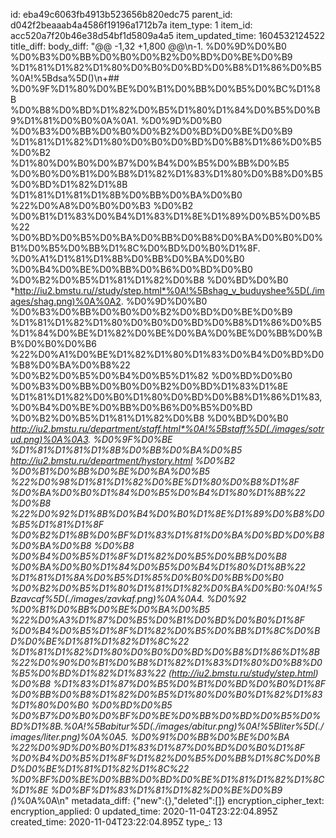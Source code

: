 id: eba49c6063fb4913b523656b820edc75
parent_id: d042f2beaaab4a4586f19196a1712b7a
item_type: 1
item_id: acc520a7f20b46e38d54bf1d5809a4a5
item_updated_time: 1604532124522
title_diff: 
body_diff: "@@ -1,32 +1,800 @@\n-1. %D0%9D%D0%B0 %D0%B3%D0%BB%D0%B0%D0%B2%D0%BD%D0%BE%D0%B9 %D1%81%D1%82%D1%80%D0%B0%D0%BD%D0%B8%D1%86%D0%B5 %0A!%5Bdsa%5D()\n+## %D0%9F%D1%80%D0%BE%D0%B1%D0%BB%D0%B5%D0%BC%D1%8B %D0%B8%D0%BD%D1%82%D0%B5%D1%80%D1%84%D0%B5%D0%B9%D1%81%D0%B0%0A%0A1. %D0%9D%D0%B0 %D0%B3%D0%BB%D0%B0%D0%B2%D0%BD%D0%BE%D0%B9 %D1%81%D1%82%D1%80%D0%B0%D0%BD%D0%B8%D1%86%D0%B5 %D0%B2 %D1%80%D0%B0%D0%B7%D0%B4%D0%B5%D0%BB%D0%B5 %D0%B0%D0%B1%D0%B8%D1%82%D1%83%D1%80%D0%B8%D0%B5%D0%BD%D1%82%D1%8B %D1%81%D1%81%D1%8B%D0%BB%D0%BA%D0%B0 %22%D0%A8%D0%B0%D0%B3 %D0%B2 %D0%B1%D1%83%D0%B4%D1%83%D1%8E%D1%89%D0%B5%D0%B5%22 %D0%BD%D0%B5%D0%BA%D0%BB%D0%B8%D0%BA%D0%B0%D0%B1%D0%B5%D0%BB%D1%8C%D0%BD%D0%B0%D1%8F. %D0%A1%D1%81%D1%8B%D0%BB%D0%BA%D0%B0 %D0%B4%D0%BE%D0%BB%D0%B6%D0%BD%D0%B0 %D0%B2%D0%B5%D1%81%D1%82%D0%B8 %D0%BD%D0%B0 *http://iu2.bmstu.ru//study/step.html*%0A!%5Bshag_v_buduyshee%5D(./images/shag.png)%0A%0A2. %D0%9D%D0%B0 %D0%B3%D0%BB%D0%B0%D0%B2%D0%BD%D0%BE%D0%B9 %D1%81%D1%82%D1%80%D0%B0%D0%BD%D0%B8%D1%86%D0%B5 %D1%84%D0%BE%D1%82%D0%BE%D0%BA%D0%BE%D0%BB%D0%BB%D0%B0%D0%B6 %22%D0%A1%D0%BE%D1%82%D1%80%D1%83%D0%B4%D0%BD%D0%B8%D0%BA%D0%B8%22 %D0%B2%D0%B5%D0%B4%D0%B5%D1%82 %D0%BD%D0%B0 %D0%B3%D0%BB%D0%B0%D0%B2%D0%BD%D1%83%D1%8E %D1%81%D1%82%D0%B0%D1%80%D0%BD%D0%B8%D1%86%D1%83, %D0%B4%D0%BE%D0%BB%D0%B6%D0%B5%D0%BD %D0%B2%D0%B5%D1%81%D1%82%D0%B8 %D0%BD%D0%B0 *http://iu2.bmstu.ru/department/staff.html*%0A!%5Bstaff%5D(./images/sotrud.png)%0A%0A3. %D0%9F%D0%BE %D1%81%D1%81%D1%8B%D0%BB%D0%BA%D0%B5 *http://iu2.bmstu.ru/department/hystory.html* %D0%B2 %D0%B1%D0%BB%D0%BE%D0%BA%D0%B5 %22%D0%98%D1%81%D1%82%D0%BE%D1%80%D0%B8%D1%8F %D0%BA%D0%B0%D1%84%D0%B5%D0%B4%D1%80%D1%8B%22 %D0%B8 %22%D0%92%D1%8B%D0%B4%D0%B0%D1%8E%D1%89%D0%B8%D0%B5%D1%81%D1%8F %D0%B2%D1%8B%D0%BF%D1%83%D1%81%D0%BA%D0%BD%D0%B8%D0%BA%D0%B8 %D0%B8 %D0%B4%D0%B5%D1%8F%D1%82%D0%B5%D0%BB%D0%B8 %D0%BA%D0%B0%D1%84%D0%B5%D0%B4%D1%80%D1%8B%22 %D1%81%D1%8A%D0%B5%D1%85%D0%B0%D0%BB%D0%B0 %D0%B2%D0%B5%D1%80%D1%81%D1%82%D0%BA%D0%B0:%0A!%5Bzavcaf%5D(./images/zavkaf.png)%0A%0A4. %D0%92 %D0%B1%D0%BB%D0%BE%D0%BA%D0%B5 %22%D0%A3%D1%87%D0%B5%D0%B1%D0%BD%D0%B0%D1%8F %D0%B4%D0%B5%D1%8F%D1%82%D0%B5%D0%BB%D1%8C%D0%BD%D0%BE%D1%81%D1%82%D1%8C%22 %D1%81%D1%82%D1%80%D0%B0%D0%BD%D0%B8%D1%86%D1%8B %22%D0%90%D0%B1%D0%B8%D1%82%D1%83%D1%80%D0%B8%D0%B5%D0%BD%D1%82%D1%83%22 (*http://iu2.bmstu.ru/study/step.html*) %D0%B8 %D1%83%D1%87%D0%B5%D0%B1%D0%BD%D0%B0%D1%8F %D0%BB%D0%B8%D1%82%D0%B5%D1%80%D0%B0%D1%82%D1%83%D1%80%D0%B0 %D0%BD%D0%B5 %D0%B7%D0%B0%D0%BF%D0%BE%D0%BB%D0%BD%D0%B5%D0%BD%D1%8B.%0A!%5Babitur%5D(./images/abitur.png)%0A!%5Bliter%5D(./images/liter.png)%0A%0A5. %D0%91%D0%BB%D0%BE%D0%BA %22%D0%9D%D0%B0%D1%83%D1%87%D0%BD%D0%B0%D1%8F %D0%B4%D0%B5%D1%8F%D1%82%D0%B5%D0%BB%D1%8C%D0%BD%D0%BE%D1%81%D1%82%D1%8C%22 %D0%BF%D0%BE%D0%BB%D0%BD%D0%BE%D1%81%D1%82%D1%8C%D1%8E %D0%BF%D1%83%D1%81%D1%82%D0%BE%D0%B9 (*)%0A%0A\n"
metadata_diff: {"new":{},"deleted":[]}
encryption_cipher_text: 
encryption_applied: 0
updated_time: 2020-11-04T23:22:04.895Z
created_time: 2020-11-04T23:22:04.895Z
type_: 13